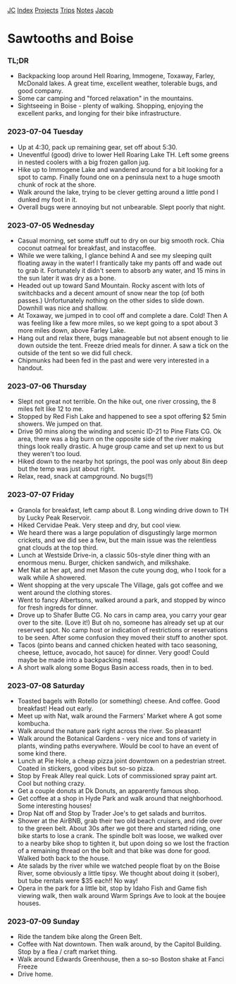 [JC](/index.html) [Index](/index.html) [Projects](/projects.html) [Trips](/trips.html) [Notes](/notes.html) [Jacob](/about.html)

# Sawtooths and Boise

### TL;DR

- Backpacking loop around Hell Roaring, Immogene, Toxaway, Farley, McDonald lakes. A great time, excellent weather, tolerable bugs, and good company.
- Some car camping and "forced relaxation" in the mountains.
- Sightseeing in Boise - plenty of walking. Shopping, enjoying the excellent parks, and longing for their bike infrastructure.

### 2023-07-04 Tuesday

- Up at 4:30, pack up remaining gear, set off about 5:30.
- Uneventful (good) drive to lower Hell Roaring Lake TH. Left some greens in nested coolers with a big frozen gallon jug.
- Hike up to Immogene Lake and wandered around for a bit looking for a spot to camp. Finally found one on a peninsula next to a huge smooth chunk of rock at the shore.
- Walk around the lake, trying to be clever getting around a little pond I dunked my foot in it.
- Overall bugs were annoying but not unbearable. Slept poorly that night.

### 2023-07-05 Wednesday

- Casual morning, set some stuff out to dry on our big smooth rock. Chia coconut oatmeal for breakfast, and instacoffee.
- While we were talking, I glance behind A and see my sleeping quilt floating away in the water! I frantically take my pants off and wade out to grab it. Fortunately it didn't seem to absorb any water, and 15 mins in the sun later it was dry as a bone.
- Headed out up toward Sand Mountain. Rocky ascent with lots of switchbacks and a decent amount of snow near the top (of both passes.) Unfortunately nothing on the other sides to slide down. Downhill was nice and shallow.
- At Toxaway, we jumped in to cool off and complete a dare. Cold! Then A was feeling like a few more miles, so we kept going to a spot about 3 more miles down, above Farley Lake.
- Hang out and relax there, bugs manageable but not absent enough to lie down outside the tent. Freeze dried meals for dinner. A saw a tick on the outside of the tent so we did full check.
- Chipmunks had been fed in the past and were very interested in a handout.

### 2023-07-06 Thursday

- Slept not great not terrible. On the hike out, one river crossing, the 8 miles felt like 12 to me.
- Stopped by Red Fish Lake and happened to see a spot offering $2 5min showers. We jumped on that.
- Drive 90 mins along the winding and scenic ID-21 to Pine Flats CG. Ok area, there was a big burn on the opposite side of the river making things look really drastic. A huge group came and set up next to us but they weren't too loud.
- Hiked down to the nearby hot springs, the pool was only about 8in deep but the temp was just about right.
- Relax, read, snack at campground. No bugs(!!)

### 2023-07-07 Friday

- Granola for breakfast, left camp about 8. Long winding drive down to TH by Lucky Peak Reservoir.
- Hiked Cervidae Peak. Very steep and dry, but cool view.
- We heard there was a large population of disgustingly large mormon crickets, and we did see a few, but the main issue was the relentless gnat clouds at the top third.
- Lunch at Westside Drive-in, a classic 50s-style diner thing with an enormous menu. Burger, chicken sandwich, and milkshake.
- Met Nat at her apt, and met Mason the cute young dog, who I took for a walk while A showered.
- Went shopping at the very upscale The Village, gals got coffee and we went around the clothing stores.
- Went to fancy Albertsons, walked around a park, and stopped by winco for fresh ingreds for dinner.
- Drove up to Shafer Butte CG. No cars in camp area, you carry your gear over to the site. (Love it!) But oh no, someone has already set up at our reserved spot. No camp host or indication of restrictions or reservations to be seen. After some confusion they moved their stuff to another spot.
- Tacos (pinto beans and canned chicken heated with taco seasoning, cheese, lettuce, avocado, hot sauce) for dinner. Very good! Could maybe be made into a backpacking meal.
- A short walk along some Bogus Basin access roads, then in to bed.

### 2023-07-08 Saturday

- Toasted bagels with Rotello (or something) cheese. And coffee. Good breakfast! Head out early.
- Meet up with Nat, walk around the Farmers' Market where A got some kombucha.
- Walk around the nature park right across the river. So pleasant!
- Walk around the Botanical Gardens - very nice and tons of variety in plants, winding paths everywhere. Would be cool to have an event of some kind there.
- Lunch at Pie Hole, a cheap pizza joint downtown on a pedestrian street. Coated in stickers, good vibes but so-so pizza.
- Stop by Freak Alley real quick. Lots of commissioned spray paint art. Cool but nothing crazy.
- Get a couple donuts at Dk Donuts, an apparently famous shop.
- Get coffee at a shop in Hyde Park and walk around that neighborhood. Some interesting houses!
- Drop Nat off and Stop by Trader Joe's to get salads and burritos.
- Shower at the AirBNB, grab their two old beach cruisers, and ride over to the green belt. About 30s after we got there and started riding, one bike starts to lose a crank. The spindle bolt was loose, we walked over to a nearby bike shop to tighten it, but upon doing so we lost the fraction of a remaining thread on the bolt and that bike was done for good. Walked both back to the house.
- Ate salads by the river while we watched people float by on the Boise River, some obviously a little tipsy. We thought about doing it (sober), but tube rentals were $35 each!! No way!
- Opera in the park for a little bit, stop by Idaho Fish and Game fish viewing walk, then walk around Warm Springs Ave to look at the boujee houses.

### 2023-07-09 Sunday

- Ride the tandem bike along the Green Belt.
- Coffee with Nat downtown. Then walk around, by the Capitol Building. Stop by a flea / craft market thing.
- Walk around Edwards Greenhouse, then a so-so Boston shake at Fanci Freeze
- Drive home.
